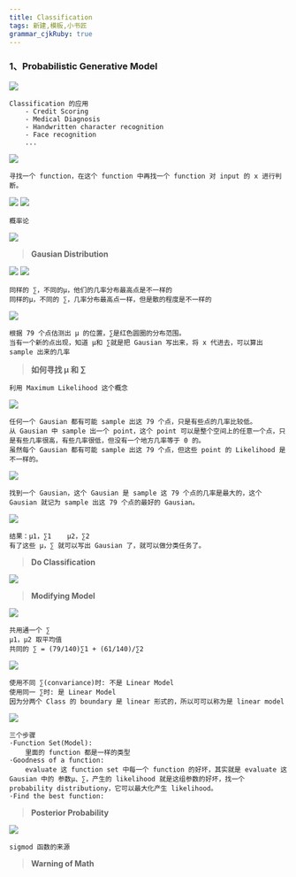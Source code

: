 ```yaml
---
title: Classification
tags: 新建,模板,小书匠
grammar_cjkRuby: true
---
```


### 1、Probabilistic Generative Model

![](./images/1576804698275.png)
```
Classification 的应用
	- Credit Scoring
	- Medical Diagnosis
	- Handwritten character recognition
	- Face recognition
	...
```
![](./images/1576809546479.png)
```
寻找一个 function，在这个 function 中再找一个 function 对 input 的 x 进行判断。
```
![](./images/1576810129141.png)
![](./images/1576810422026.png)
```
概率论
```
![](./images/1576842923182.png)


>**Gausian Distribution**

![](./images/1576843267367.png)
![](./images/1576843446733.png)
```
同样的 ∑，不同的μ，他们的几率分布最高点是不一样的
同样的μ，不同的 ∑，几率分布最高点一样，但是散的程度是不一样的
```
![](./images/1576843813501.png)
```
根据 79 个点估测出 μ 的位置，∑是红色圆圈的分布范围。
当有一个新的点出现，知道 μ和 ∑就是把 Gausian 写出来，将 x 代进去，可以算出 sample 出来的几率
```
>**如何寻找 μ 和 ∑**
```
利用 Maximum Likelihood 这个概念
```
![](./images/1576846119287.png)

```
任何一个 Gausian 都有可能 sample 出这 79 个点，只是有些点的几率比较低。
从 Gausian 中 sample 出一个 point，这个 point 可以是整个空间上的任意一个点，只是有些几率很高，有些几率很低，但没有一个地方几率等于 0 的。
虽然每个 Gausian 都有可能 sample 出这 79 个点，但这些 point 的 Likelihood 是不一样的。
```
![](./images/1576846440919.png)
```
找到一个 Gausian，这个 Gausian 是 sample 这 79 个点的几率是最大的，这个 Gausian 就记为 sample 出这 79 个点的最好的 Gausian。
```
![](./images/1576846499680.png)
```
结果：μ1，∑1	μ2，∑2
有了这些 μ，∑ 就可以写出 Gausian 了，就可以做分类任务了。
```
>**Do Classification**

![](./images/1576846732710.png)

>**Modifying Model**

![](./images/1576848133153.png)
```
共用通一个 ∑
μ1，μ2 取平均值
共同的 ∑ = (79/140)∑1 + (61/140)/∑2
```
![](./images/1576848681131.png)
```
使用不同 ∑(convariance)时: 不是 Linear Model
使用同一 ∑时: 是 Linear Model
因为分两个 Class 的 boundary 是 linear 形式的，所以可可以称为是 linear model
```
![](./images/1576852253237.png)

```
三个步骤
·Function Set(Model):
	里面的 function 都是一样的类型
·Goodness of a function:
	evaluate 这 function set 中每一个 function 的好坏，其实就是 evaluate 这 Gausian 中的 参数μ、∑，产生的 likelihood 就是这组参数的好坏，找一个 probability distributiony，它可以最大化产生 likelihood。
·Find the best function:
```
>**Posterior Probability**

![](./images/1576852600278.png)
```
sigmod 函数的来源
```
>**Warning of Math**


